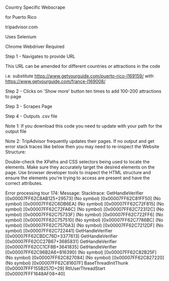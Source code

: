 Country Specific Webscrape

for Puerto Rico

tripadvisor.com

Uses Selenium

Chrome Webdriver Required

Step 1 - Navigates to provide URL

This URL can be amended for different countries or attractions in the code

i.e. substitute https://www.getyourguide.com/puerto-rico-l169159/ with https://www.getyourguide.com/france-l169008/

Step 2 - Clicks on 'Show more' button ten times to add 100-200 attractions to page

Step 3 - Scrapes Page

Step 4 - Outputs .csv file


Note 1: If you download this code you need to update with your path for the output file

Note 2: TripAdvisor frequently updates their pages. If no output and get error stack traces like below then you may need to re-inspect the Website Structure:

Double-check the XPaths and CSS selectors being used to locate the elements. Make sure they accurately target the desired elements on the page.
Use browser developer tools to inspect the HTML structure and ensure the elements you're trying to access are present and have the correct attributes.




Error processing tour 174: Message: 
Stacktrace:
	GetHandleVerifier [0x00007FF62C8AB125+29573]
	(No symbol) [0x00007FF62C81FF50]
	(No symbol) [0x00007FF62C6DB6EA]
	(No symbol) [0x00007FF62C72F815]
	(No symbol) [0x00007FF62C72FA6C]
	(No symbol) [0x00007FF62C72312C]
	(No symbol) [0x00007FF62C75733F]
	(No symbol) [0x00007FF62C722FF6]
	(No symbol) [0x00007FF62C757510]
	(No symbol) [0x00007FF62C7786BC]
	(No symbol) [0x00007FF62C7570A3]
	(No symbol) [0x00007FF62C7212DF]
	(No symbol) [0x00007FF62C722441]
	GetHandleVerifier [0x00007FF62CBDC76D+3377613]
	GetHandleVerifier [0x00007FF62CC27B67+3685831]
	GetHandleVerifier [0x00007FF62CC1CF8B+3641835]
	GetHandleVerifier [0x00007FF62C96B2A6+816390]
	(No symbol) [0x00007FF62C82B25F]
	(No symbol) [0x00007FF62C827084]
	(No symbol) [0x00007FF62C827220]
	(No symbol) [0x00007FF62C81607F]
	BaseThreadInitThunk [0x00007FFF155B257D+29]
	RtlUserThreadStart [0x00007FFF1648AF08+40]
